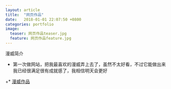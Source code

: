 ```yaml
---
layout: article
title:  "网页作品"
date:   2018-01-01 22:07:50 +0800
categories: portfolio 
image:
  teaser: 网页作品teaser.jpg
  feature: 网页作品feature.jpg
---
```


漫威简介
 + 第一次做网站，把我最喜欢的漫威弄上去了，虽然不太好看，不过它能做出来我已经很满足很有成就感了，我相信明天会更好

 +* [漫威作品]( https://qiurulin.github.io/portfolio/manwei/index.html)
